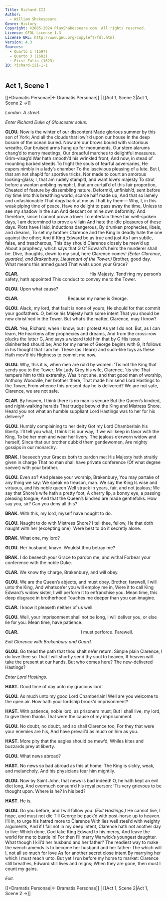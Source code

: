 ```yaml
---
Title: Richard III
Author: 
  - William Shakespeare
Genre: History
Copyright: ©2005-2024 PlayShakespeare.com. All rights reserved.
License: GFDL License 1.3
License URL: http://www.gnu.org/copyleft/fdl.html
Version: 4.3
Sources:
  - Quarto 1 (1597)
  - Quarto 3 (1602)
  - First Folio (1623)
ID: richard-iii-1-1
---
```


## Act 1, Scene 1
[[+Dramatis Personae|← Dramatis Personae]] | [[Act 1, Scene 2|Act 1, Scene 2 →]]

*London. A street.*

*Enter Richard Duke of Gloucester solus.*

**GLOU.**
Now is the winter of our discontent
Made glorious summer by this son of York;
And all the clouds that low’r’d upon our house
In the deep bosom of the ocean buried.
Now are our brows bound with victorious wreaths,
Our bruised arms hung up for monuments,
Our stern alarums chang’d to merry meetings,
Our dreadful marches to delightful measures.
Grim-visag’d War hath smooth’d his wrinkled front;
And now, in stead of mounting barbed steeds
To fright the souls of fearful adversaries,
He capers nimbly in a lady’s chamber
To the lascivious pleasing of a lute.
But I, that am not shap’d for sportive tricks,
Nor made to court an amorous looking-glass;
I, that am rudely stamp’d, and want love’s majesty
To strut before a wanton ambling nymph;
I, that am curtail’d of this fair proportion,
Cheated of feature by dissembling nature,
Deform’d, unfinish’d, sent before my time
Into this breathing world, scarce half made up,
And that so lamely and unfashionable
That dogs bark at me as I halt by them⁠—
Why, I, in this weak piping time of peace,
Have no delight to pass away the time,
Unless to see my shadow in the sun
And descant on mine own deformity.
And therefore, since I cannot prove a lover
To entertain these fair well-spoken days,
I am determined to prove a villain
And hate the idle pleasures of these days.
Plots have I laid, inductions dangerous,
By drunken prophecies, libels, and dreams,
To set my brother Clarence and the King
In deadly hate the one against the other;
And if King Edward be as true and just
As I am subtle, false, and treacherous,
This day should Clarence closely be mew’d up
About a prophecy, which says that G
Of Edward’s heirs the murderer shall be.
Dive, thoughts, down to my soul, here Clarence comes!
*(Enter Clarence, guarded, and Brakenbury, Lieutenant of the Tower.)*
Brother, good day. What means this armed guard
That waits upon your Grace?

**CLAR.**
                His Majesty,
Tend’ring my person’s safety, hath appointed
This conduct to convey me to the Tower.

**GLOU.**
Upon what cause?

**CLAR.**
           Because my name is George.

**GLOU.**
Alack, my lord, that fault is none of yours;
He should for that commit your godfathers.
O, belike his Majesty hath some intent
That you should be new christ’ned in the Tower.
But what’s the matter, Clarence, may I know?

**CLAR.**
Yea, Richard, when I know; but I protest
As yet I do not. But, as I can learn,
He hearkens after prophecies and dreams,
And from the cross-row plucks the letter G,
And says a wizard told him that by G
His issue disinherited should be;
And for my name of George begins with G,
It follows in his thought that I am he.
These (as I learn) and such-like toys as these
Hath mov’d his Highness to commit me now.

**GLOU.**
Why, this it is, when men are rul’d by women:
’Tis not the King that sends you to the Tower;
My Lady Grey his wife, Clarence, ’tis she
That tempers him to this extremity.
Was it not she, and that good man of worship,
Anthony Woodvile, her brother there,
That made him send Lord Hastings to the Tower,
From whence this present day he is delivered?
We are not safe, Clarence, we are not safe.

**CLAR.**
By heaven, I think there is no man is secure
But the Queen’s kindred, and night-walking heralds
That trudge betwixt the King and Mistress Shore.
Heard you not what an humble suppliant
Lord Hastings was to her for his delivery?

**GLOU.**
Humbly complaining to her deity
Got my Lord Chamberlain his liberty.
I’ll tell you what, I think it is our way,
If we will keep in favor with the King,
To be her men and wear her livery.
The jealous o’erworn widow and herself,
Since that our brother dubb’d them gentlewomen,
Are mighty gossips in our monarchy.

**BRAK.**
I beseech your Graces both to pardon me:
His Majesty hath straitly given in charge
That no man shall have private conference
(Of what degree soever) with your brother.

**GLOU.**
Even so? And please your worship, Brakenbury,
You may partake of any thing we say:
We speak no treason, man. We say the King
Is wise and virtuous, and his noble queen
Well struck in years, fair, and not jealous;
We say that Shore’s wife hath a pretty foot,
A cherry lip, a bonny eye, a passing pleasing tongue;
And that the Queen’s kindred are made gentlefolks.
How say you, sir? Can you deny all this?

**BRAK.**
With this, my lord, myself have nought to do.

**GLOU.**
Naught to do with Mistress Shore? I tell thee, fellow,
He that doth naught with her (excepting one) 
Were best to do it secretly alone.

**BRAK.**
What one, my lord?

**GLOU.**
Her husband, knave. Wouldst thou betray me?

**BRAK.**
I do beseech your Grace to pardon me, and withal
Forbear your conference with the noble Duke.

**CLAR.**
We know thy charge, Brakenbury, and will obey.

**GLOU.**
We are the Queen’s abjects, and must obey.
Brother, farewell, I will unto the King,
And whatsoe’er you will employ me in,
Were it to call King Edward’s widow sister,
I will perform it to enfranchise you.
Mean time, this deep disgrace in brotherhood
Touches me deeper than you can imagine.

**CLAR.**
I know it pleaseth neither of us well.

**GLOU.**
Well, your imprisonment shall not be long,
I will deliver you, or else lie for you.
Mean time, have patience.

**CLAR.**
              I must perforce. Farewell.

*Exit Clarence with Brakenbury and Guard.*

**GLOU.**
Go tread the path that thou shalt ne’er return:
Simple plain Clarence, I do love thee so
That I will shortly send thy soul to heaven,
If heaven will take the present at our hands.
But who comes here? The new-delivered Hastings?

*Enter Lord Hastings.*

**HAST.**
Good time of day unto my gracious lord!

**GLOU.**
As much unto my good Lord Chamberlain!
Well are you welcome to the open air.
How hath your lordship brook’d imprisonment?

**HAST.**
With patience, noble lord, as prisoners must;
But I shall live, my lord, to give them thanks
That were the cause of my imprisonment.

**GLOU.**
No doubt, no doubt, and so shall Clarence too,
For they that were your enemies are his,
And have prevail’d as much on him as you.

**HAST.**
More pity that the eagles should be mew’d,
Whiles kites and buzzards prey at liberty.

**GLOU.**
What news abroad?

**HAST.**
No news so bad abroad as this at home:
The King is sickly, weak, and melancholy,
And his physicians fear him mightily.

**GLOU.**
Now by Saint John, that news is bad indeed!
O, he hath kept an evil diet long,
And overmuch consum’d his royal person:
’Tis very grievous to be thought upon.
Where is he? In his bed?

**HAST.**
He is.

**GLOU.**
Go you before, and I will follow you.
*(Exit Hastings.)*
He cannot live, I hope, and must not die
Till George be pack’d with post-horse up to heaven.
I’ll in, to urge his hatred more to Clarence
With lies well steel’d with weighty arguments,
And if I fail not in my deep intent,
Clarence hath not another day to live:
Which done, God take King Edward to his mercy,
And leave the world for me to bustle in!
For then I’ll marry Warwick’s youngest daughter.
What though I kill’d her husband and her father?
The readiest way to make the wench amends
Is to become her husband and her father:
The which will I, not all so much for love
As for another secret close intent
By marrying her which I must reach unto.
But yet I run before my horse to market:
Clarence still breathes, Edward still lives and reigns;
When they are gone, then must I count my gains.

*Exit.*

[[+Dramatis Personae|← Dramatis Personae]] | [[Act 1, Scene 2|Act 1, Scene 2 →]]